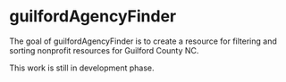 
# guilfordAgencyFinder

<!-- badges: start -->
<!-- badges: end -->

The goal of guilfordAgencyFinder is to create a resource for filtering and sorting nonprofit resources for Guilford County NC.

This work is still in development phase. 

